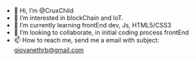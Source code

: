 - 👋 Hi, I’m @CruxChild
- 👀 I’m interested in blockChain and IoT.
- 🌱 I’m currently learning frontEnd dev, Js, HTML5/CSS3
- 💞️ I’m looking to collaborate, in initial coding process frontEnd
- 📫 How to reach me, send me a email with subject: giovanethrb@gmail.com

<!---
CruxChild/CruxChild is a ✨ special ✨ repository because its `README.md` (this file) appears on your GitHub profile.
You can click the Preview link to take a look at your changes.
--->

